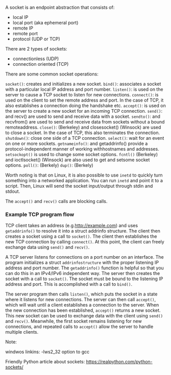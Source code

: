 

A socket is an endpoint abstraction that consists of:
- local IP
- local port (aka ephemeral port)
- remote IP
- remote port
- protocol (UDP or TCP)


There are 2 types of sockets:
- connectionless (UDP)
- connection oriented (TCP)

There are some common socket operations:

`socket()`: creates and initializes a new socket.
`bind()`: associates a socket with a particular local IP address and port number.
`listen()`: is used on the server to cause a TCP socket to listen for new connections.
`connect()`: is used on the client to set the remote address and port. In the case of TCP, it also establishes a connection doing the handshake etc.
`accept()`: is used on the server to create a new socket for an incoming TCP connection.
`send()`: and recv() are used to send and receive data with a socket.
`sendto()`: and recvfrom() are used to send and receive data from sockets without a bound remoteaddress.
`close()`: (Berkeley) and closesocket() (Winsock) are used to close a socket. In the case of TCP, this also terminates the connection.
`shutdown()`: close one side of a TCP connection.
`select()`: wait for an event on one or more sockets.
`getnameinfo()`: and getaddrinfo() provide a protocol-independent manner of working withhostnames and addresses.
`setsockopt()` is used to change some socket options.
`fcntl()` (Berkeley) and ioctlsocket() (Winsock) are also used to get and setsome socket options.
`poll()`: (Berkely)
`dup()`: (Berkely)

Worth noting is that on Linux, it is also possible to use `inetd` to quickly turn something into a networked application. You can run `inetd` and point it to a script. Then, Linux will send the socket input/output through stdin and stdout.

The `accept()` and `recv()` calls are blocking calls.

### Example TCP program flow

TCP client takes an  address (e.g.http://example.com) and uses `getaddrinfo()` to resolve it into a struct addrinfo structure. The client then creates a socket using a call to `socket()`. The client then establishes the new TCP connection by calling `connect()`. At this point, the client can freely exchange data using `send()` and `recv()`.


A TCP server listens for connections on a port number on an interface. The program initializes a struct `addrinfostructure` with the proper listening IP address and port number. The `getaddrinfo()` function is helpful so that you can do this in an IPv4/IPv6 independent way. The server then creates the socket with a call to `socket()`. The socket must be bound to the listening IP address and port. This is accomplished with a call to `bind()`.

The server program then calls `listen()`, which puts the socket in a state where it listens for new connections. The server can then call `accept()`, which will wait until a client establishes a connection to the server. When the new connection has been established, `accept()` returns a new socket. This new socket can be used to exchange data with the client using `send()` and `recv()`. Meanwhile, the first socket remains listening for new connections, and repeated calls to `accept()` allow the server to handle multiple clients.

Note:

windwos linkins: -lws2_32 option to gcc




Friendly Python article about sockets:
https://realpython.com/python-sockets/